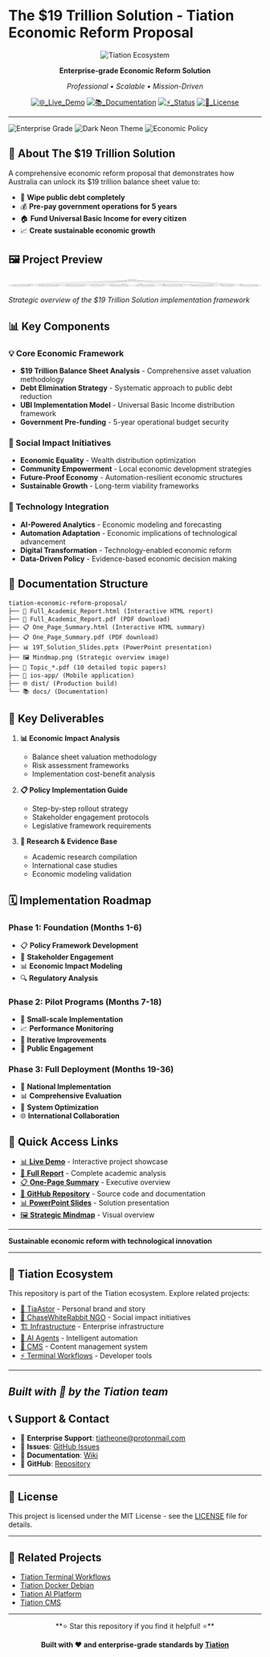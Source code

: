 # The $19 Trillion Solution - Tiation Economic Reform Proposal

<div align="center">

![Tiation Ecosystem](https://img.shields.io/badge/🔮_TIATION_ECOSYSTEM-economic_reform_proposal-00FFFF?style=for-the-badge&labelColor=0A0A0A&color=00FFFF)

**Enterprise-grade Economic Reform Solution**

*Professional • Scalable • Mission-Driven*

[![🌐_Live_Demo](https://img.shields.io/badge/🌐_Live_Demo-View_Project-00FFFF?style=flat-square&labelColor=0A0A0A)](https://tiation.github.io/tiation-economic-reform-proposal/)
[![📚_Documentation](https://img.shields.io/badge/📚_Documentation-Complete-007FFF?style=flat-square&labelColor=0A0A0A)](https://tiation.github.io/tiation-economic-reform-proposal/)
[![⚡_Status](https://img.shields.io/badge/⚡_Status-Active_Development-FF00FF?style=flat-square&labelColor=0A0A0A)](https://github.com/tiation/tiation-economic-reform-proposal)
[![📄_License](https://img.shields.io/badge/📄_License-MIT-00FFFF?style=flat-square&labelColor=0A0A0A)](https://github.com/tiation/tiation-economic-reform-proposal)

</div>

---
![Enterprise Grade](https://img.shields.io/badge/Enterprise-Grade-00d4ff)
![Dark Neon Theme](https://img.shields.io/badge/Theme-Dark%20Neon-ff00ff)
![Economic Policy](https://img.shields.io/badge/Category-Economic%20Policy-yellow)

## 🎯 About The $19 Trillion Solution

A comprehensive economic reform proposal that demonstrates how Australia can unlock its $19 trillion balance sheet value to:

- 🚀 **Wipe public debt completely**
- 💰 **Pre-pay government operations for 5 years**
- 🏠 **Fund Universal Basic Income for every citizen**
- 📈 **Create sustainable economic growth**

## 🖼️ Project Preview

![Project Mindmap](Mindmap.png)

*Strategic overview of the $19 Trillion Solution implementation framework*

## 📊 Key Components

### 💡 Core Economic Framework
- **$19 Trillion Balance Sheet Analysis** - Comprehensive asset valuation methodology
- **Debt Elimination Strategy** - Systematic approach to public debt reduction
- **UBI Implementation Model** - Universal Basic Income distribution framework
- **Government Pre-funding** - 5-year operational budget security

### 🌟 Social Impact Initiatives
- **Economic Equality** - Wealth distribution optimization
- **Community Empowerment** - Local economic development strategies
- **Future-Proof Economy** - Automation-resilient economic structures
- **Sustainable Growth** - Long-term viability frameworks

### 🚀 Technology Integration
- **AI-Powered Analytics** - Economic modeling and forecasting
- **Automation Adaptation** - Economic implications of technological advancement
- **Digital Transformation** - Technology-enabled economic reform
- **Data-Driven Policy** - Evidence-based economic decision making

## 📁 Documentation Structure

```
tiation-economic-reform-proposal/
├── 📄 Full_Academic_Report.html (Interactive HTML report)
├── 📄 Full_Academic_Report.pdf (PDF download)
├── 📋 One_Page_Summary.html (Interactive HTML summary)
├── 📋 One_Page_Summary.pdf (PDF download)
├── 📊 19T_Solution_Slides.pptx (PowerPoint presentation)
├── 🖼️ Mindmap.png (Strategic overview image)
├── 📝 Topic_*.pdf (10 detailed topic papers)
├── 📱 ios-app/ (Mobile application)
├── 🌐 dist/ (Production build)
└── 📚 docs/ (Documentation)
```

## 🎯 Key Deliverables

1. **📊 Economic Impact Analysis**
   - Balance sheet valuation methodology
   - Risk assessment frameworks
   - Implementation cost-benefit analysis

2. **📋 Policy Implementation Guide**
   - Step-by-step rollout strategy
   - Stakeholder engagement protocols
   - Legislative framework requirements

3. **🔬 Research & Evidence Base**
   - Academic research compilation
   - International case studies
   - Economic modeling validation

## 🗓️ Implementation Roadmap

### Phase 1: Foundation (Months 1-6)
- 📋 **Policy Framework Development**
- 🤝 **Stakeholder Engagement**
- 📊 **Economic Impact Modeling**
- 🔍 **Regulatory Analysis**

### Phase 2: Pilot Programs (Months 7-18)
- 🧪 **Small-scale Implementation**
- 📈 **Performance Monitoring**
- 🔄 **Iterative Improvements**
- 📢 **Public Engagement**

### Phase 3: Full Deployment (Months 19-36)
- 🚀 **National Implementation**
- 📊 **Comprehensive Evaluation**
- 🔧 **System Optimization**
- 🌐 **International Collaboration**

## 🔗 Quick Access Links

- [📊 **Live Demo**](https://tiation.github.io/tiation-economic-reform-proposal/) - Interactive project showcase
- [📄 **Full Report**](https://tiation.github.io/tiation-economic-reform-proposal/Full_Academic_Report.html) - Complete academic analysis
- [📋 **One-Page Summary**](https://tiation.github.io/tiation-economic-reform-proposal/One_Page_Summary.html) - Executive overview
- [🎯 **GitHub Repository**](https://github.com/tiation/tiation-economic-reform-proposal) - Source code and documentation
- [📊 **PowerPoint Slides**](https://tiation.github.io/tiation-economic-reform-proposal/19T_Solution_Slides.pptx) - Solution presentation
- [🖼️ **Strategic Mindmap**](https://tiation.github.io/tiation-economic-reform-proposal/Mindmap.png) - Visual overview

---

**Sustainable economic reform with technological innovation**

---

## 🔮 Tiation Ecosystem

This repository is part of the Tiation ecosystem. Explore related projects:

- [🌟 TiaAstor](https://github.com/TiaAstor/TiaAstor) - Personal brand and story
- [🐰 ChaseWhiteRabbit NGO](https://github.com/tiation/tiation-chase-white-rabbit-ngo) - Social impact initiatives
- [🏗️ Infrastructure](https://github.com/tiation/tiation-rigger-infrastructure) - Enterprise infrastructure
- [🤖 AI Agents](https://github.com/tiation/tiation-ai-agents) - Intelligent automation
- [📝 CMS](https://github.com/tiation/tiation-cms) - Content management system
- [⚡ Terminal Workflows](https://github.com/tiation/tiation-terminal-workflows) - Developer tools

---
*Built with 💜 by the Tiation team*
---

## 📞 Support & Contact

- 📧 **Enterprise Support**: [tiatheone@protonmail.com](mailto:tiatheone@protonmail.com)
- 🐛 **Issues**: [GitHub Issues](https://github.com/tiation/tiation-economic-reform-proposal/issues)
- 📖 **Documentation**: [Wiki](https://github.com/tiation/tiation-economic-reform-proposal/wiki)
- 🔗 **GitHub**: [Repository](https://github.com/tiation/tiation-economic-reform-proposal)

---

## 📄 License

This project is licensed under the MIT License - see the [LICENSE](LICENSE) file for details.

---

## 🔗 Related Projects

- [Tiation Terminal Workflows](https://github.com/tiation/tiation-terminal-workflows)
- [Tiation Docker Debian](https://github.com/tiation/tiation-docker-debian)
- [Tiation AI Platform](https://github.com/tiation/tiation-ai-platform)
- [Tiation CMS](https://github.com/tiation/tiation-cms)

---

<div align="center">
  **⭐ Star this repository if you find it helpful! ⭐**
  
  <p><strong>Built with ❤️ and enterprise-grade standards by <a href="https://github.com/tiation">Tiation</a></strong></p>
</div>
